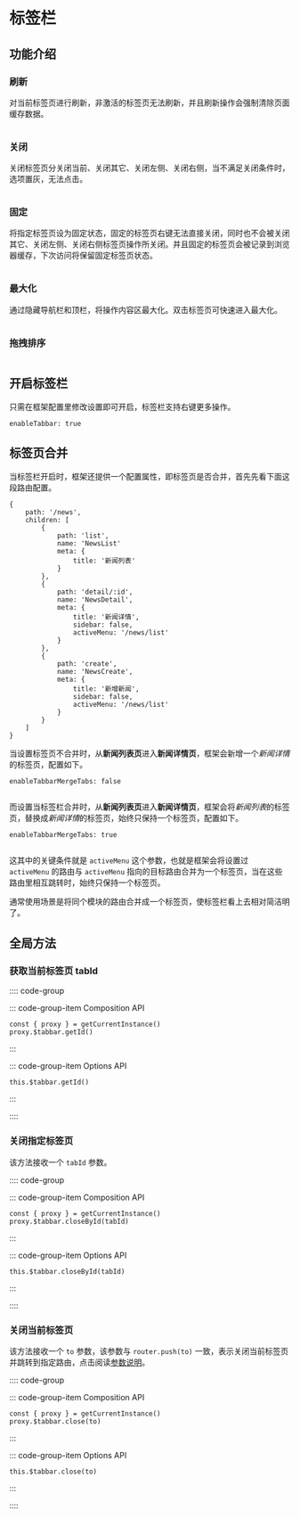# 标签栏 <Badge type="tip" text="专业版" vertical="top" />

## 功能介绍

### 刷新

对当前标签页进行刷新，非激活的标签页无法刷新，并且刷新操作会强制清除页面缓存数据。

<p><img :src="$withBase('/tabbar1.gif')" /></p>

### 关闭

关闭标签页分关闭当前、关闭其它、关闭左侧、关闭右侧，当不满足关闭条件时，选项置灰，无法点击。

<p><img :src="$withBase('/tabbar2.gif')" /></p>

### 固定

将指定标签页设为固定状态，固定的标签页右键无法直接关闭，同时也不会被关闭其它、关闭左侧、关闭右侧标签页操作所关闭。并且固定的标签页会被记录到浏览器缓存，下次访问将保留固定标签页状态。

<p><img :src="$withBase('/tabbar3.gif')" /></p>

### 最大化

通过隐藏导航栏和顶栏，将操作内容区最大化。双击标签页可快速进入最大化。

<p><img :src="$withBase('/tabbar4.gif')" /></p>

### 拖拽排序

<p><img :src="$withBase('/tabbar5.gif')" /></p>

## 开启标签栏

只需在框架配置里修改设置即可开启，标签栏支持右键更多操作。

```js:no-line-numbers
enableTabbar: true
```

## 标签页合并

当标签栏开启时，框架还提供一个配置属性，即标签页是否合并，首先先看下面这段路由配置。

```js:no-line-numbers
{
    path: '/news',
    children: [
        {
            path: 'list',
            name: 'NewsList'
            meta: {
                title: '新闻列表'
            }
        },
        {
            path: 'detail/:id',
            name: 'NewsDetail',
            meta: {
                title: '新闻详情',
                sidebar: false,
                activeMenu: '/news/list'
            }
        },
        {
            path: 'create',
            name: 'NewsCreate',
            meta: {
                title: '新增新闻',
                sidebar: false,
                activeMenu: '/news/list'
            }
        }
    ]
}
```

当设置标签页不合并时，从**新闻列表页**进入**新闻详情页**，框架会新增一个*新闻详情*的标签页，配置如下。

```js:no-line-numbers
enableTabbarMergeTabs: false
```

<p><img :src="$withBase('/tabbar-no-merge.gif')" /></p>

而设置当标签栏合并时，从**新闻列表页**进入**新闻详情页**，框架会将*新闻列表*的标签页，替换成*新闻详情*的标签页，始终只保持一个标签页，配置如下。

```js:no-line-numbers
enableTabbarMergeTabs: true
```

<p><img :src="$withBase('/tabbar-merge.gif')" /></p>

这其中的关键条件就是 `activeMenu` 这个参数，也就是框架会将设置过 `activeMenu` 的路由与 `activeMenu` 指向的目标路由合并为一个标签页，当在这些路由里相互跳转时，始终只保持一个标签页。

通常使用场景是将同个模块的路由合并成一个标签页，使标签栏看上去相对简洁明了。

## 全局方法

### 获取当前标签页 tabId

:::: code-group

::: code-group-item Composition API
```js:no-line-numbers
const { proxy } = getCurrentInstance()
proxy.$tabbar.getId()
```
:::

::: code-group-item Options API
```js:no-line-numbers
this.$tabbar.getId()
```
:::

::::

### 关闭指定标签页

该方法接收一个 `tabId` 参数。

:::: code-group

::: code-group-item Composition API
```js:no-line-numbers
const { proxy } = getCurrentInstance()
proxy.$tabbar.closeById(tabId)
```
:::

::: code-group-item Options API
```js:no-line-numbers
this.$tabbar.closeById(tabId)
```
:::

::::

### 关闭当前标签页

该方法接收一个 `to` 参数，该参数与 `router.push(to)` 一致，表示关闭当前标签页并跳转到指定路由，点击阅读[参数说明](https://next.router.vuejs.org/zh/api/#routelocationraw)。

:::: code-group

::: code-group-item Composition API
```js:no-line-numbers
const { proxy } = getCurrentInstance()
proxy.$tabbar.close(to)
```
:::

::: code-group-item Options API
```js:no-line-numbers
this.$tabbar.close(to)
```
:::

::::